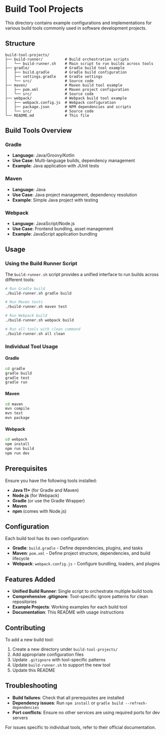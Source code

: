 # Build Tool Projects

This directory contains example configurations and implementations for various build tools commonly used in software development projects.

## Structure

```
build-tool-projects/
├── build-runner/          # Build orchestration scripts
│   └── build-runner.sh    # Main script to run builds across tools
├── gradle/                # Gradle build tool example
│   ├── build.gradle       # Gradle build configuration
│   ├── settings.gradle    # Gradle settings
│   └── src/               # Source code
├── maven/                 # Maven build tool example
│   ├── pom.xml            # Maven project configuration
│   └── src/               # Source code
├── webpack/               # Webpack build tool example
│   ├── webpack.config.js  # Webpack configuration
│   ├── package.json       # NPM dependencies and scripts
│   └── src/               # Source code
└── README.md              # This file
```

## Build Tools Overview

### Gradle
- **Language**: Java/Groovy/Kotlin
- **Use Case**: Multi-language builds, dependency management
- **Example**: Java application with JUnit tests

### Maven
- **Language**: Java
- **Use Case**: Java project management, dependency resolution
- **Example**: Simple Java project with testing

### Webpack
- **Language**: JavaScript/Node.js
- **Use Case**: Frontend bundling, asset management
- **Example**: JavaScript application bundling

## Usage

### Using the Build Runner Script

The `build-runner.sh` script provides a unified interface to run builds across different tools:

```bash
# Run Gradle build
./build-runner.sh gradle build

# Run Maven tests
./build-runner.sh maven test

# Run Webpack build
./build-runner.sh webpack build

# Run all tools with clean command
./build-runner.sh all clean
```

### Individual Tool Usage

#### Gradle
```bash
cd gradle
gradle build
gradle test
gradle run
```

#### Maven
```bash
cd maven
mvn compile
mvn test
mvn package
```

#### Webpack
```bash
cd webpack
npm install
npm run build
npm run dev
```

## Prerequisites

Ensure you have the following tools installed:

- **Java 11+** (for Gradle and Maven)
- **Node.js** (for Webpack)
- **Gradle** (or use the Gradle Wrapper)
- **Maven**
- **npm** (comes with Node.js)

## Configuration

Each build tool has its own configuration:

- **Gradle**: `build.gradle` - Define dependencies, plugins, and tasks
- **Maven**: `pom.xml` - Define project structure, dependencies, and build lifecycle
- **Webpack**: `webpack.config.js` - Configure bundling, loaders, and plugins

## Features Added

- **Unified Build Runner**: Single script to orchestrate multiple build tools
- **Comprehensive .gitignore**: Tool-specific ignore patterns for clean repositories
- **Example Projects**: Working examples for each build tool
- **Documentation**: This README with usage instructions

## Contributing

To add a new build tool:

1. Create a new directory under `build-tool-projects/`
2. Add appropriate configuration files
3. Update `.gitignore` with tool-specific patterns
4. Update `build-runner.sh` to support the new tool
5. Update this README

## Troubleshooting

- **Build failures**: Check that all prerequisites are installed
- **Dependency issues**: Run `npm install` or `gradle build --refresh-dependencies`
- **Port conflicts**: Ensure no other services are using required ports for dev servers

For issues specific to individual tools, refer to their official documentation.

